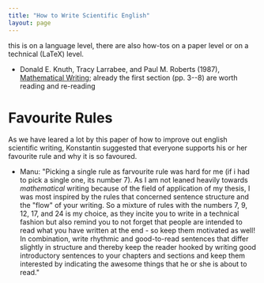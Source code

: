 ```yaml
---
title: "How to Write Scientific English"
layout: page
---
```


this is on a language level, there are also how-tos on a paper level
or on a technical (LaTeX) level.

- Donald E. Knuth, Tracy Larrabee, and Paul M. Roberts (1987),
  [Mathematical Writing](http://jmlr.csail.mit.edu/reviewing-papers/knuth_mathematical_writing.pdf);
  already the first section (pp. 3--8) are worth reading and re-reading

# Favourite Rules

As we have leared a lot by this paper of how to improve out english scientific writing, Konstantin suggested that everyone supports his or her favourite rule and why it is so favoured.

* Manu: "Picking a single rule as farvourite rule was hard for me (if i had to pick a single one, its number 7). As I am not leaned heavily towards _mathematical_ writing because of the field of application of my thesis, I was most inspired by the rules that concerned sentence structure and the "flow" of your writing. So a mixture of rules with the numbers 7, 9, 12, 17, and 24 is my choice, as they incite you to write in a technical fashion but also remind you to not forget that people are intended to read what you have written at the end - so keep them motivated as well! In combination, write rhythmic and good-to-read sentences that differ slightly in structure and thereby keep the reader hooked by writing good introductory sentences to your chapters and sections and keep them interested by indicating the awesome things that he or she is about to read."